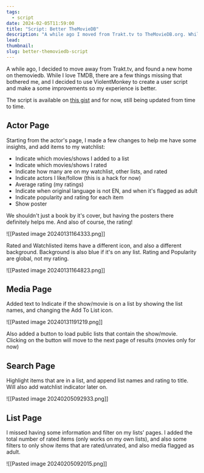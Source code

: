 ```yaml
---
tags:
  - script
date: 2024-02-05T11:59:00
title: "Script: Better TheMovieDB"
description: "A while ago I moved from Trakt.tv to TheMovieDB.org. While I love it, there are a few things it could be better. So I though: why not a script?"
lead: 
thumbnail: 
slug: better-themoviedb-script
---
```

A while ago, I decided to move away from Trakt.tv, and found a new home on themoviedb. While I love TMDB, there are a few things missing that bothered me, and I decided to use ViolentMonkey to create a user script and make a some improvements so my experience is better.

The script is available on [this gist](https://gist.github.com/thiagomgd/ddc36493dc934490fe3f4949e827e4bb) and for now, still being updated from time to time.
## Actor Page

Starting from the actor's page, I made a few changes to help me have some insights, and add items to my watchlist:

- Indicate which movies/shows I added to a list
- Indicate which movies/shows I rated
- Indicate how many are on my watchlist, other lists, and rated
- Indicate actors I like/follow (this is a hack for now)
- Average rating (my ratings)
- Indicate when original language is not EN, and when it's flagged as adult
- Indicate popularity and rating for each item
- Show poster

We shouldn't just a book by it's cover, but having the posters there definitely helps me. And also of course, the rating!

![[Pasted image 20240131164333.png]]

Rated and Watchlisted items have a different icon, and also a different background. Background is also blue if it's on any list. Rating and Popularity are global, not my rating.

![[Pasted image 20240131164823.png]]

## Media Page

Added text to Indicate if the show/movie is on a list by showing the list names, and changing the Add To List icon. 

![[Pasted image 20240131191219.png]]

Also added a button to load public lists that contain the show/movie. Clicking on the button will move to the next page of results (movies only for now)
## Search Page

Highlight items that are in a list, and append list names and rating to title. Will also add watchlist indicator later on.

![[Pasted image 20240205092933.png]]
## List Page

I missed having some information and filter on my lists' pages. I added the total number of rated items (only works on my own lists), and also some filters to only show items that are rated/unrated, and also media flagged as adult.

![[Pasted image 20240205092015.png]]